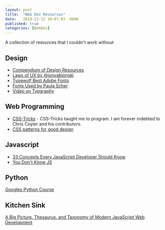```yaml
---
layout: post
title:  "Web Dev Resources"
date:   2018-12-12 10:07:03 -0600
published: true
categories: [WebDev]
---
```

A collection of resources that I couldn't work without

## Design
* [Compendium of Design Resources](https://github.com/gztchan/awesome-design)
* [Laws of UX by @jonyablonski](https://lawsofux.com/)
* [Typewolf Best Adobe Fonts](https://www.typewolf.com/adobe-fonts)
* [Fonts Used by Paula Scher](https://fontsinuse.com/designers/369/paula-scher)
* [Video on Typgraphy](https://www.youtube.com/watch?v=QrNi9FmdlxY)

## Web Programming
* [CSS-Tricks](https://css-tricks.com) - CSS-Tricks taught me to program.  I am forever indebted to Chris Coyier and his contributors.
* [CSS patterns for good design](https://github.com/AllThingsSmitty/css-protips)

## Javascript
* [33 Concepts Every JavaScript Developer Should Know](https://github.com/leonardomso/33-js-concepts)
* [You Don't Know JS](https://github.com/getify/You-Dont-Know-JS)

## Python
[Googles Python Course](https://developers.google.com/edu/python/introduction)

## Kitchen Sink
[A Big Picture, Thesaurus, and Taxonomy of Modern JavaScript Web Development](https://github.com/dexteryy/spellbook-of-modern-webdev)
